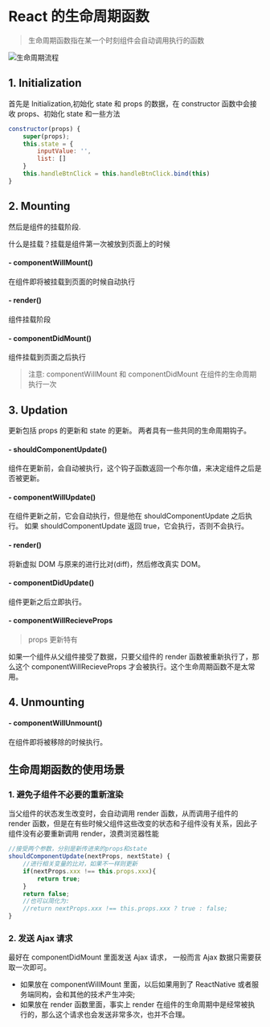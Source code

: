# React 的生命周期函数

> 生命周期函数指在某一个时刻组件会自动调用执行的函数

![生命周期流程](https://user-gold-cdn.xitu.io/2019/6/17/16b64de56b7fdaad?imageView2/0/w/1280/h/960/format/webp/ignore-error/1)

## 1. Initialization

首先是 Initialization,初始化 state 和 props 的数据，在 constructor 函数中会接收 props、初始化 state 和一些方法

```javascript
constructor(props) {
    super(props);
    this.state = {
        inputValue: '',
        list: []
    }
    this.handleBtnClick = this.handleBtnClick.bind(this)
}
```

## 2. Mounting

然后是组件的挂载阶段.

什么是挂载？挂载是组件第一次被放到页面上的时候

#### - componentWillMount()

在组件即将被挂载到页面的时候自动执行

#### - render()

组件挂载阶段

#### - componentDidMount()

组件挂载到页面之后执行

> 注意: componentWillMount 和 componentDidMount 在组件的生命周期执行一次

## 3. Updation

更新包括 props 的更新和 state 的更新。 两者具有一些共同的生命周期钩子。

#### - shouldComponentUpdate()

组件在更新前，会自动被执行，这个钩子函数返回一个布尔值，来决定组件之后是否被更新。

#### - componentWillUpdate()

在组件更新之前，它会自动执行，但是他在 shouldComponentUpdate 之后执行。 如果 shouldComponentUpdate 返回 true，它会执行，否则不会执行。

#### - render()

将新虚拟 DOM 与原来的进行比对(diff)，然后修改真实 DOM。

#### - componentDidUpdate()

组件更新之后立即执行。

#### - componentWillRecieveProps

> props 更新特有

如果一个组件从父组件接受了数据，只要父组件的 render 函数被重新执行了，那么这个 componentWillRecieveProps 才会被执行。这个生命周期函数不是太常用。

## 4. Unmounting

#### - componentWillUnmount()

在组件即将被移除的时候执行。

## 生命周期函数的使用场景

### 1. 避免子组件不必要的重新渲染

当父组件的状态发生改变时，会自动调用 render 函数，从而调用子组件的 render 函数，但是在有些时候父组件这些改变的状态和子组件没有关系，因此子组件没有必要重新调用 render，浪费浏览器性能

```javascript
//接受两个参数，分别是新传进来的props和state
shouldComponentUpdate(nextProps, nextState) {
    //进行相关变量的比对，如果不一样则更新
    if(nextProps.xxx !== this.props.xxx){
        return true;
    }
    return false;
    //也可以简化为:
    //return nextProps.xxx !== this.props.xxx ? true : false;
}
```

### 2. 发送 Ajax 请求

最好在 componentDidMount 里面发送 Ajax 请求， 一般而言 Ajax 数据只需要获取一次即可。

- 如果放在 componentWillMount 里面，以后如果用到了 ReactNative 或者服务端同构，会和其他的技术产生冲突;
- 如果放在 render 函数里面，事实上 render 在组件的生命周期中是经常被执行的，那么这个请求也会发送非常多次，也并不合理。
